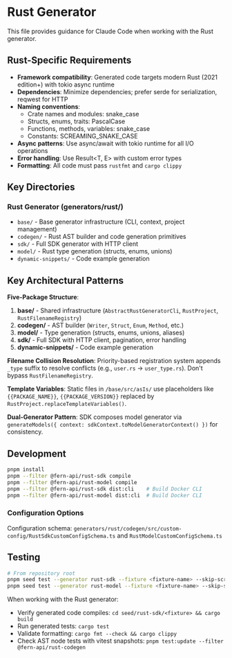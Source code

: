 # Rust Generator

This file provides guidance for Claude Code when working with the Rust generator.

## Rust-Specific Requirements

- **Framework compatibility**: Generated code targets modern Rust (2021 edition+) with tokio async runtime
- **Dependencies**: Minimize dependencies; prefer serde for serialization, reqwest for HTTP
- **Naming conventions**:
  * Crate names and modules: snake_case
  * Structs, enums, traits: PascalCase
  * Functions, methods, variables: snake_case
  * Constants: SCREAMING_SNAKE_CASE
- **Async patterns**: Use async/await with tokio runtime for all I/O operations
- **Error handling**: Use Result<T, E> with custom error types
- **Formatting**: All code must pass `rustfmt` and `cargo clippy`

## Key Directories

### Rust Generator (generators/rust/)
- `base/` - Base generator infrastructure (CLI, context, project management)
- `codegen/` - Rust AST builder and code generation primitives
- `sdk/` - Full SDK generator with HTTP client
- `model/` - Rust type generation (structs, enums, unions)
- `dynamic-snippets/` - Code example generation

## Key Architectural Patterns

**Five-Package Structure**:
1. **base/** - Shared infrastructure (`AbstractRustGeneratorCli`, `RustProject`, `RustFilenameRegistry`)
2. **codegen/** - AST builder (`Writer`, `Struct`, `Enum`, `Method`, etc.)
3. **model/** - Type generation (structs, enums, unions, aliases)
4. **sdk/** - Full SDK with HTTP client, pagination, error handling
5. **dynamic-snippets/** - Code example generation

**Filename Collision Resolution**: Priority-based registration system appends `_type` suffix to resolve conflicts (e.g., `user.rs` → `user_type.rs`). Don't bypass `RustFilenameRegistry`.

**Template Variables**: Static files in `/base/src/asIs/` use placeholders like `{{PACKAGE_NAME}}`, `{{PACKAGE_VERSION}}` replaced by `RustProject.replaceTemplateVariables()`.

**Dual-Generator Pattern**: SDK composes model generator via `generateModels({ context: sdkContext.toModelGeneratorContext() })` for consistency.

## Development

```bash
pnpm install
pnpm --filter @fern-api/rust-sdk compile
pnpm --filter @fern-api/rust-model compile
pnpm --filter @fern-api/rust-sdk dist:cli    # Build Docker CLI
pnpm --filter @fern-api/rust-model dist:cli  # Build Docker CLI
```

### Configuration Options

Configuration schema: `generators/rust/codegen/src/custom-config/RustSdkCustomConfigSchema.ts` and `RustModelCustomConfigSchema.ts`

## Testing

```bash
# From repository root
pnpm seed test --generator rust-sdk --fixture <fixture-name> --skip-scripts
pnpm seed test --generator rust-model --fixture <fixture-name> --skip-scripts
```

When working with the Rust generator:
- Verify generated code compiles: `cd seed/rust-sdk/<fixture> && cargo build`
- Run generated tests: `cargo test`
- Validate formatting: `cargo fmt --check && cargo clippy`
- Check AST node tests with vitest snapshots: `pnpm test:update --filter @fern-api/rust-codegen`
